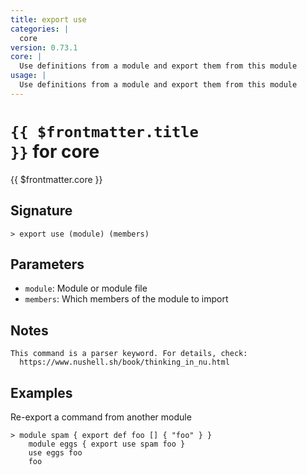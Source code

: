 ```yaml
---
title: export use
categories: |
  core
version: 0.73.1
core: |
  Use definitions from a module and export them from this module
usage: |
  Use definitions from a module and export them from this module
---
```


# <code>{{ $frontmatter.title }}</code> for core

<div class='command-title'>{{ $frontmatter.core }}</div>

## Signature

```> export use (module) (members)```

## Parameters

 -  `module`: Module or module file
 -  `members`: Which members of the module to import

## Notes
```text
This command is a parser keyword. For details, check:
  https://www.nushell.sh/book/thinking_in_nu.html
```
## Examples

Re-export a command from another module
```shell
> module spam { export def foo [] { "foo" } }
    module eggs { export use spam foo }
    use eggs foo
    foo

```
